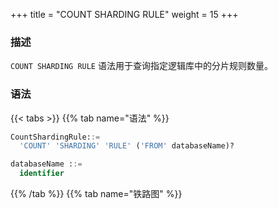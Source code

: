 +++
title = "COUNT SHARDING RULE"
weight = 15
+++

### 描述

`COUNT SHARDING RULE` 语法用于查询指定逻辑库中的分片规则数量。

### 语法

{{< tabs >}}
{{% tab name="语法" %}}
```sql
CountShardingRule::=
  'COUNT' 'SHARDING' 'RULE' ('FROM' databaseName)?

databaseName ::=
  identifier
```
{{% /tab %}}
{{% tab name="铁路图" %}}
<iframe frameborder="0" name="diagram" id="diagram" width="100%" height="100%"></iframe>
{{% /tab %}}
{{< /tabs >}}

### 补充说明

- 未指定 `databaseName` 时，默认是当前使用的 `DATABASE`。 如果也未使用 `DATABASE` 则会提示 `No database selected`。

### 返回值说明

| 列         | 说明      |
|-----------|---------|
| rule_name | 规则类型    |
| database  | 规则所属逻辑库 |
| count     | 规则数量    |


### 示例

- 查询指定逻辑库中的分片规则数量

```sql
COUNT SHARDING RULE FROM sharding_db;
```

```sql
mysql> COUNT SHARDING RULE FROM sharding_db;
+--------------------------+----------------+-------+
| rule_name                | database       | count |
+--------------------------+----------------+-------+
| sharding_table           | sharding_db    | 2     |
| sharding_table_reference | sharding_db    | 2     |
| broadcast_table          | sharding_db    | 0     |
+--------------------------+----------------+-------+
3 rows in set (0.00 sec)
```

- 查询当前逻辑库中的分片规则数量

```sql
COUNT SHARDING RULE;
```

```sql
mysql> COUNT SHARDING RULE;
+--------------------------+----------------+-------+
| rule_name                | database       | count |
+--------------------------+----------------+-------+
| sharding_table           | sharding_db    | 2     |
| sharding_table_reference | sharding_db    | 2     |
| broadcast_table          | sharding_db    | 0     |
+--------------------------+----------------+-------+
3 rows in set (0.00 sec)
```

### 保留字

`COUNT`、`SHARDING`、`RULE`、`FROM`

### 相关链接

- [保留字](/cn/user-manual/shardingsphere-proxy/distsql/syntax/reserved-word/)


